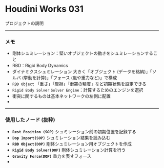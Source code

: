 # Houdini Works 031

プロジェクトの説明

---

### メモ

- 剛体シュミレーション：堅いオブジェクトの動きをシュミレーションすること
- RBD：Rigid Body Dynamics
- ダイナミクスシュミレーション
  大きく「オブジェクト (データを格納)」「ソルバ (挙動を計算)」「フォース (風や重力など)」で構成
- `RBD Object`
  「重さ」「摩擦」「衝突の精度」など初期状態を設定できる
- `Rigid Body Solver`
  `Solver Engine`：計算するためのエンジンを選択
- 衝突に関するものは基本ネットワークの左側に配置
- 

------

### 使用したノード (抜粋)

- **``Rest Position (SOP)``**
  シュミレーション前の初期位置を記録する
- **``Dop Import(SOP)``**
  シュミレーション結果を読み込む
- **``RBD Object(DOP)``**
  剛体シュミレーション用オブジェクトを作成
- **``Rigid Body Solver(DOP)``**
  剛体シュミレーション計算を行う
- **``Gravity Force(DOP)``**
  重力を表すフォース
- 
